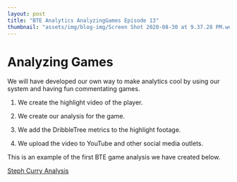 ```yaml
---
layout: post
title: "BTE Analytics AnalyzingGames Episode 13"
thumbnail: "assets/img/blog-img/Screen Shot 2020-08-30 at 9.37.28 PM.webp"
---
```


# Analyzing Games  
 
 We will have developed our own way to make analytics cool by using our system and having fun commentating games. 

1. We create the highlight video of the player.

2. We create our analysis for the game. 

3. We add the DribbleTree metrics to the highlight footage. 

4. We upload the video to YouTube and other social media outlets.

This is an example of the first BTE game analysis we have created below. 

[Steph Curry Analysis](https://youtu.be/uJqdVNInDrs)
